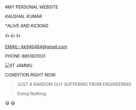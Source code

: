 #MY PERSONAL WEBSITE


*KAUSHAL KUMAR*


**ALIVE AND KICKING*

:+1: :+1: :+1:



EMAIL--kk940464@gmail.com


PHONE-8851601031



![IIT JAMMU ](https://upload.wikimedia.org/wikipedia/commons/thumb/8/85/GSoC-icon.svg/1200px-GSoC-icon.svg.png)



CONDITION RIGHT NOW:
>JUST A RANDOM GUY
>SUFFERING FROM ENGINEERING



>Doing Nothing


:smiley: :smiley: 
